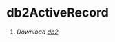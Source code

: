 db2ActiveRecord
===============

1. *Download [db2](https://www14.software.ibm.com/webapp/iwm/web/download.do?source=swg-db2expressc&S_PKG=dlmacosx&S_TACT=100KG31W&lang=en_US&dlmethod=http)*
